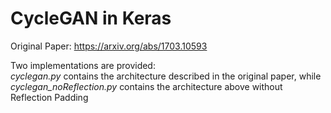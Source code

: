# CycleGAN in Keras

Original Paper: https://arxiv.org/abs/1703.10593

Two implementations are provided:<br>
<i>cyclegan.py</i> contains the architecture described in the original paper, while <i>cyclegan_noReflection.py</i> contains the architecture above without Reflection Padding
